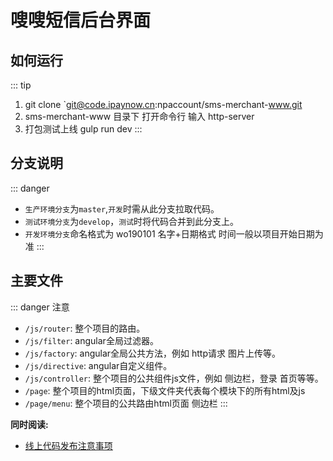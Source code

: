 # 嗖嗖短信后台界面

## 如何运行
::: tip 
1. git clone `git@code.ipaynow.cn:npaccount/sms-merchant-www.git
2. sms-merchant-www 目录下 打开命令行 输入 http-server
3. 打包测试上线 gulp run dev
:::

## 分支说明
::: danger 
- `生产环境分支`为`master`,`开发`时需从此分支拉取代码。
- `测试环境分支`为`develop`，`测试`时将代码合并到此分支上。
- `开发环境分支`命名格式为 wo190101  名字+日期格式   时间一般以项目开始日期为准
:::



## 主要文件
::: danger 注意
- `/js/router`: 整个项目的路由。
- `/js/filter`: angular全局过滤器。
- `/js/factory`: angular全局公共方法，例如 http请求 图片上传等。
- `/js/directive`: angular自定义组件。
- `/js/controller`: 整个项目的公共组件js文件，例如 侧边栏，登录 首页等等。
- `/page`: 整个项目的html页面，下级文件夹代表每个模块下的所有html及js
- `/page/menu`: 整个项目的公共路由html页面  侧边栏
:::




**同时阅读:** 

- [线上代码发布注意事项](/线上代码发布注意事项/必看.md)